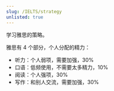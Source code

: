 ```yaml
---
slug: /IELTS/strategy
unlisted: true
---
```


学习雅思的策略。

雅思有 4 个部分，个人分配的精力：
- 听力：个人弱项，需要加强，30%
- 口语：低频使用，不需要太多精力，10%
- 阅读：个人强项，30%
- 写作：和别人交流，需要加强，30%